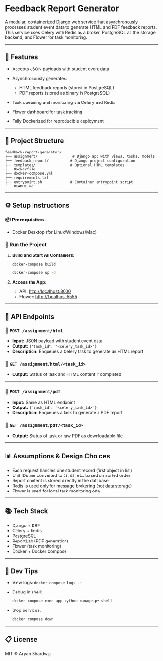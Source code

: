 # Feedback Report Generator

A modular, containerized Django web service that asynchronously processes student event data to generate HTML and PDF feedback reports. This service uses Celery with Redis as a broker, PostgreSQL as the storage backend, and Flower for task monitoring.

---

## 🚀 Features

* Accepts JSON payloads with student event data
* Asynchronously generates:

  * HTML feedback reports (stored in PostgreSQL)
  * PDF reports (stored as binary in PostgreSQL)
* Task queueing and monitoring via Celery and Redis
* Flower dashboard for task tracking
* Fully Dockerized for reproducible deployment

---

## 📁 Project Structure

```
feedback-report-generator/
├── assignment/                # Django app with views, tasks, models
├── feedback_report/          # Django project configuration
├── templates/                # Optional HTML templates
├── Dockerfile
├── docker-compose.yml
├── requirements.txt
├── entrypoint.sh             # Container entrypoint script
└── README.md
```

---

## ⚙️ Setup Instructions

### 📦 Prerequisites

* Docker Desktop (for Linux/Windows/Mac)

### 🚧 Run the Project

1. **Build and Start All Containers:**

   ```bash
   docker-compose build
      ```
    ```bash
   docker-compose up -d
      ```

2. **Access the App:**

   * API: [http://localhost:8000](http://localhost:8000)
   * Flower: [http://localhost:5555](http://localhost:5555)

---

## 🔹 API Endpoints

### 📂 `POST /assignment/html`

* **Input:** JSON payload with student event data
* **Output:** `{"task_id": "<celery_task_id>"}`
* **Description:** Enqueues a Celery task to generate an HTML report

### 🔹 `GET /assignment/html/<task_id>`

* **Output:** Status of task and HTML content if completed

---

### 📂 `POST /assignment/pdf`

* **Input:** Same as HTML endpoint
* **Output:** `{"task_id": "<celery_task_id>"}`
* **Description:** Enqueues a task to generate a PDF report

### 🔹 `GET /assignment/pdf/<task_id>`

* **Output:** Status of task or raw PDF as downloadable file

---


## 📊 Assumptions & Design Choices

* Each request handles one student record (first object in list)
* Unit IDs are converted to `Q1`, `Q2`, etc. based on sorted order
* Report content is stored directly in the database
* Redis is used only for message brokering (not data storage)
* Flower is used for local task monitoring only

---

## 📚 Tech Stack

* Django + DRF
* Celery + Redis
* PostgreSQL
* ReportLab (PDF generation)
* Flower (task monitoring)
* Docker + Docker Compose

---

## 🔧 Dev Tips

* View logs: `docker compose logs -f`
* Debug in shell:

  ```bash
  docker compose exec app python manage.py shell
  ```
* Stop services:

  ```bash
  docker compose down
  ```

---

## 📋 License

MIT © Aryan Bhardwaj
